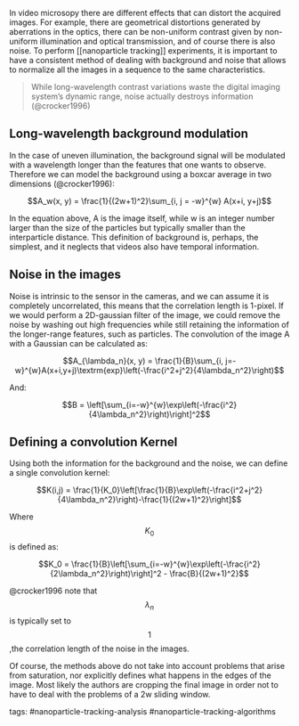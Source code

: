 In video microsopy there are different effects that can distort the acquired images. For example, there are geometrical distortions generated by aberrations in the optics, there can be non-uniform contrast given by non-uniform illumination and optical transmission, and of course there is also noise. To perform [[nanoparticle tracking]] experiments, it is important to have a consistent method of dealing with background and noise that allows to normalize all the images in a sequence to the same characteristics. 

> While long-wavelength contrast variations waste the digital imaging system’s dynamic range, noise actually destroys information (@crocker1996)

## Long-wavelength background modulation
In the case of uneven illumination, the background signal will be modulated with a wavelength longer than the features that one wants to observe. Therefore we can model the background using a boxcar average in two dimensions (@crocker1996):

$$A_w(x, y) = \frac{1}{(2w+1)^2}\sum_{i, j = -w}^{w} A(x+i, y+j)$$

In the equation above, A is the image itself, while w is an integer number larger than the size of the particles but typically smaller than the interparticle distance. This definition of background is, perhaps, the simplest, and it neglects that videos also have temporal information. 

## Noise in the images
Noise is intrinsic to the sensor in the cameras, and we can assume it is completely uncorrelated, this means that the correlation length is 1-pixel. If we would perform a 2D-gaussian filter of the image, we could remove the noise by washing out high frequencies while still retaining the information of the longer-range features, such as particles. The convolution of the image A with a Gaussian can be calculated as: 

$$A_{\lambda_n}(x, y) = \frac{1}{B}\sum_{i, j=-w}^{w}A(x+i,y+j)\textrm{exp}\left(-\frac{i^2+j^2}{4\lambda_n^2}\right)$$

And:

$$B = \left[\sum_{i=-w}^{w}\exp\left(-\frac{i^2}{4\lambda_n^2}\right)\right]^2$$

## Defining a convolution Kernel
Using both the information for the background and the noise, we can define a single convolution kernel:

$$K(i,j) = \frac{1}{K_0}\left[\frac{1}{B}\exp\left(-\frac{i^2+j^2}{4\lambda_n^2}\right)-\frac{1}{(2w+1)^2}\right]$$

Where $$K_0$$ is defined as:

$$K_0 = \frac{1}{B}\left[\sum_{i=-w}^{w}\exp\left(-\frac{i^2}{2\lambda_n^2}\right)\right]^2 - \frac{B}{(2w+1)^2}$$

@crocker1996 note that $$\lambda_n$$ is typically set to $$1$$ ,the correlation length of the noise in the images. 

Of course, the methods above do not take into account problems that arise from saturation, nor explicitly defines what happens in the edges of the image. Most likely the authors are cropping the final image in order not to have to deal with the problems of a 2w sliding window. 

tags: #nanoparticle-tracking-analysis #nanoparticle-tracking-algorithms